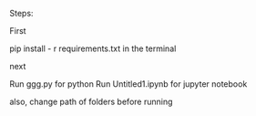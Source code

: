 Steps: 

First

pip install - r requirements.txt in the terminal 

next 

Run ggg.py for python 
Run Untitled1.ipynb for jupyter notebook

also, change path of folders before running 
